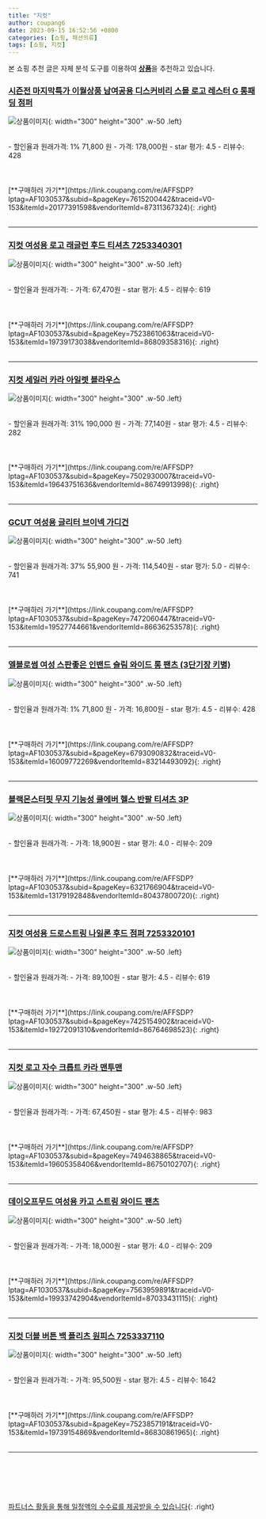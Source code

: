 ```yaml
---
title: "지컷"
author: coupang6
date: 2023-09-15 16:52:56 +0800
categories: [쇼핑, 패션의류]
tags: [쇼핑, 지컷]
---
```


본 쇼핑 추천 글은 자체 분석 도구를 이용하여 [**상품**](https://link.coupang.com/a/bao1ui)을 추천하고 있습니다.

### [시즌전 마지막특가 이월상품 남여공용 디스커비리 스몰 로고 레스터 G 롱패딩 점퍼](https://link.coupang.com/re/AFFSDP?lptag=AF1030537&subid=&pageKey=7615200442&traceid=V0-153&itemId=20177391598&vendorItemId=87311367324)

![상품이미지](https://thumbnail9.coupangcdn.com/thumbnails/remote/230x230ex/image/vendor_inventory/427e/77fc42b49c2d6c01634b9269691cb34a9f5a1c414f8ec1db77ac45221875.jpg){: width="300" height="300" .w-50 .left}


<br>
- 할인율과 원래가격: 1%  71,800   원
- 가격: 178,000원
- star 평가: 4.5
- 리뷰수: 428
<br>
<br>
<br>
<br>
[**구매하러 가기**](https://link.coupang.com/re/AFFSDP?lptag=AF1030537&subid=&pageKey=7615200442&traceid=V0-153&itemId=20177391598&vendorItemId=87311367324){: .right}
<br>
<br>

---

### [지컷 여성용 로고 래글런 후드 티셔츠 7253340301](https://link.coupang.com/re/AFFSDP?lptag=AF1030537&subid=&pageKey=7523861063&traceid=V0-153&itemId=19739173038&vendorItemId=86809358316)

![상품이미지](https://thumbnail9.coupangcdn.com/thumbnails/remote/230x230ex/image/retail/images/2023/08/07/16/2/7e93be9f-1645-426a-bd9c-d446ecdca1d0.jpg){: width="300" height="300" .w-50 .left}


<br>
- 할인율과 원래가격: 
- 가격: 67,470원
- star 평가: 4.5
- 리뷰수: 619
<br>
<br>
<br>
<br>
[**구매하러 가기**](https://link.coupang.com/re/AFFSDP?lptag=AF1030537&subid=&pageKey=7523861063&traceid=V0-153&itemId=19739173038&vendorItemId=86809358316){: .right}
<br>
<br>

---

### [지컷 세일러 카라 아일렛 블라우스](https://link.coupang.com/re/AFFSDP?lptag=AF1030537&subid=&pageKey=7502930007&traceid=V0-153&itemId=19643751636&vendorItemId=86749913998)

![상품이미지](https://thumbnail9.coupangcdn.com/thumbnails/remote/230x230ex/image/retail/images/2023/08/01/11/7/1af4861b-843b-4568-89ac-c8f8d78091f0.jpg){: width="300" height="300" .w-50 .left}


<br>
- 할인율과 원래가격: 31%  190,000   원
- 가격: 77,140원
- star 평가: 4.5
- 리뷰수: 282
<br>
<br>
<br>
<br>
[**구매하러 가기**](https://link.coupang.com/re/AFFSDP?lptag=AF1030537&subid=&pageKey=7502930007&traceid=V0-153&itemId=19643751636&vendorItemId=86749913998){: .right}
<br>
<br>

---

### [GCUT 여성용 글리터 브이넥 가디건](https://link.coupang.com/re/AFFSDP?lptag=AF1030537&subid=&pageKey=7472060447&traceid=V0-153&itemId=19527744661&vendorItemId=86636253578)

![상품이미지](https://thumbnail8.coupangcdn.com/thumbnails/remote/230x230ex/image/retail/images/2023/07/20/12/1/7258971b-c30b-42ab-930e-1258f92d5563.jpg){: width="300" height="300" .w-50 .left}


<br>
- 할인율과 원래가격: 37%  55,900   원
- 가격: 114,540원
- star 평가: 5.0
- 리뷰수: 741
<br>
<br>
<br>
<br>
[**구매하러 가기**](https://link.coupang.com/re/AFFSDP?lptag=AF1030537&subid=&pageKey=7472060447&traceid=V0-153&itemId=19527744661&vendorItemId=86636253578){: .right}
<br>
<br>

---

### [엘블로썸 여성 스판좋은 인밴드 슬림 와이드 롱 팬츠 (3단기장 키별)](https://link.coupang.com/re/AFFSDP?lptag=AF1030537&subid=&pageKey=6793090832&traceid=V0-153&itemId=16009772269&vendorItemId=83214493092)

![상품이미지](https://thumbnail8.coupangcdn.com/thumbnails/remote/230x230ex/image/vendor_inventory/52dd/606de5b039d050b1e59f68a1d56127afa49375ff613b8770061f68c16765.jpg){: width="300" height="300" .w-50 .left}


<br>
- 할인율과 원래가격: 1%  71,800   원
- 가격: 16,800원
- star 평가: 4.5
- 리뷰수: 428
<br>
<br>
<br>
<br>
[**구매하러 가기**](https://link.coupang.com/re/AFFSDP?lptag=AF1030537&subid=&pageKey=6793090832&traceid=V0-153&itemId=16009772269&vendorItemId=83214493092){: .right}
<br>
<br>

---

### [블랙몬스터핏 무지 기능성 쿨에버 헬스 반팔 티셔츠 3P](https://link.coupang.com/re/AFFSDP?lptag=AF1030537&subid=&pageKey=6321766904&traceid=V0-153&itemId=13179192848&vendorItemId=80437800720)

![상품이미지](https://thumbnail10.coupangcdn.com/thumbnails/remote/230x230ex/image/vendor_inventory/6e98/a2a006b54f595255d15b877f7ea986dec978b02e3ceb4102633eea890a92.jpg){: width="300" height="300" .w-50 .left}


<br>
- 할인율과 원래가격: 
- 가격: 18,900원
- star 평가: 4.0
- 리뷰수: 209
<br>
<br>
<br>
<br>
[**구매하러 가기**](https://link.coupang.com/re/AFFSDP?lptag=AF1030537&subid=&pageKey=6321766904&traceid=V0-153&itemId=13179192848&vendorItemId=80437800720){: .right}
<br>
<br>

---

### [지컷 여성용 드로스트링 나일론 후드 점퍼 7253320101](https://link.coupang.com/re/AFFSDP?lptag=AF1030537&subid=&pageKey=7425154902&traceid=V0-153&itemId=19272091310&vendorItemId=86764698523)

![상품이미지](https://thumbnail9.coupangcdn.com/thumbnails/remote/230x230ex/image/retail/images/2023/08/02/10/5/1cc7c5eb-f8ad-4d84-a82b-570ec34d51d5.jpg){: width="300" height="300" .w-50 .left}


<br>
- 할인율과 원래가격: 
- 가격: 89,100원
- star 평가: 4.5
- 리뷰수: 619
<br>
<br>
<br>
<br>
[**구매하러 가기**](https://link.coupang.com/re/AFFSDP?lptag=AF1030537&subid=&pageKey=7425154902&traceid=V0-153&itemId=19272091310&vendorItemId=86764698523){: .right}
<br>
<br>

---

### [지컷 로고 자수 크롭트 카라 맨투맨](https://link.coupang.com/re/AFFSDP?lptag=AF1030537&subid=&pageKey=7494638865&traceid=V0-153&itemId=19605358406&vendorItemId=86750102707)

![상품이미지](https://thumbnail9.coupangcdn.com/thumbnails/remote/230x230ex/image/retail/images/2023/08/01/11/8/e8b82b0d-9bea-47fc-8cb2-e5b8e3275ba1.jpg){: width="300" height="300" .w-50 .left}


<br>
- 할인율과 원래가격: 
- 가격: 67,450원
- star 평가: 4.5
- 리뷰수: 983
<br>
<br>
<br>
<br>
[**구매하러 가기**](https://link.coupang.com/re/AFFSDP?lptag=AF1030537&subid=&pageKey=7494638865&traceid=V0-153&itemId=19605358406&vendorItemId=86750102707){: .right}
<br>
<br>

---

### [데이오프무드 여성용 카고 스트링 와이드 팬츠](https://link.coupang.com/re/AFFSDP?lptag=AF1030537&subid=&pageKey=7563959891&traceid=V0-153&itemId=19933742904&vendorItemId=87033431115)

![상품이미지](https://thumbnail6.coupangcdn.com/thumbnails/remote/230x230ex/image/vendor_inventory/23fc/76e343cc293906b31324e7d12c6d5fb48b9b4cbf65142094e8ebfd511cdc.jpg){: width="300" height="300" .w-50 .left}


<br>
- 할인율과 원래가격: 
- 가격: 18,000원
- star 평가: 4.0
- 리뷰수: 209
<br>
<br>
<br>
<br>
[**구매하러 가기**](https://link.coupang.com/re/AFFSDP?lptag=AF1030537&subid=&pageKey=7563959891&traceid=V0-153&itemId=19933742904&vendorItemId=87033431115){: .right}
<br>
<br>

---

### [지컷 더블 버튼 백 플리츠 원피스 7253337110](https://link.coupang.com/re/AFFSDP?lptag=AF1030537&subid=&pageKey=7523857191&traceid=V0-153&itemId=19739154869&vendorItemId=86830861965)

![상품이미지](https://thumbnail8.coupangcdn.com/thumbnails/remote/230x230ex/image/rs_quotation_api/hnbwwwag/3035bf1c52e343ef873d8d771ab2f971.jpg){: width="300" height="300" .w-50 .left}


<br>
- 할인율과 원래가격: 
- 가격: 95,500원
- star 평가: 4.5
- 리뷰수: 1642
<br>
<br>
<br>
<br>
[**구매하러 가기**](https://link.coupang.com/re/AFFSDP?lptag=AF1030537&subid=&pageKey=7523857191&traceid=V0-153&itemId=19739154869&vendorItemId=86830861965){: .right}
<br>
<br>

---
<br><br><br><br><br> [파트너스 활동을 통해 일정액의 수수료를 제공받을 수 있습니다](https://link.coupang.com/a/bao1ui){: .right}